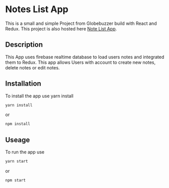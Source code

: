 # Notes List App

This is a small and simple Project from Globebuzzer build with React and Redux. This project is also hosted here [Note List App]("http://mo-sal-ah-note-list.surge.sh/").

## Description 

This App uses firebase realtime database to load users notes and integrated them to Redux. This app allows Users with account to create new notes, delete notes or edit notes. 

## Installation

To install the app use yarn install

```bash
yarn install
```
or
```bash
npm install
```


## Useage

To run the app use
```bash
yarn start
```
or
```bash
npm start
```